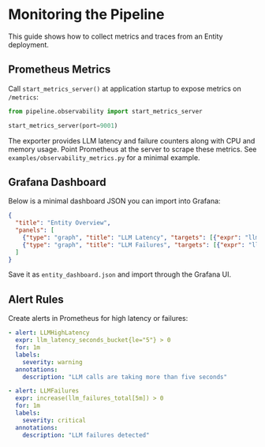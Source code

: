 # Monitoring the Pipeline

This guide shows how to collect metrics and traces from an Entity deployment.

## Prometheus Metrics

Call `start_metrics_server()` at application startup to expose metrics on
`/metrics`:

```python
from pipeline.observability import start_metrics_server

start_metrics_server(port=9001)
```

The exporter provides LLM latency and failure counters along with CPU and memory
usage. Point Prometheus at the server to scrape these metrics. See
`examples/observability_metrics.py` for a minimal example.

## Grafana Dashboard

Below is a minimal dashboard JSON you can import into Grafana:

```json
{
  "title": "Entity Overview",
  "panels": [
    {"type": "graph", "title": "LLM Latency", "targets": [{"expr": "llm_latency_seconds"}]},
    {"type": "graph", "title": "LLM Failures", "targets": [{"expr": "llm_failures_total"}]}
  ]
}
```

Save it as `entity_dashboard.json` and import through the Grafana UI.

## Alert Rules

Create alerts in Prometheus for high latency or failures:

```yaml
- alert: LLMHighLatency
  expr: llm_latency_seconds_bucket{le="5"} > 0
  for: 1m
  labels:
    severity: warning
  annotations:
    description: "LLM calls are taking more than five seconds"

- alert: LLMFailures
  expr: increase(llm_failures_total[5m]) > 0
  for: 1m
  labels:
    severity: critical
  annotations:
    description: "LLM failures detected"
```
